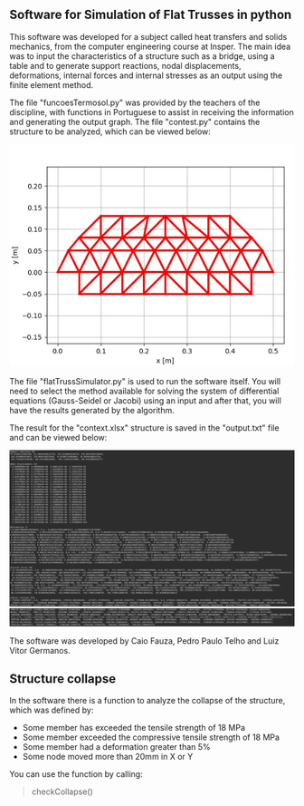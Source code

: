 ## Software for Simulation of Flat Trusses in python

This software was developed for a subject called heat transfers and solids mechanics, from the computer engineering course at Insper. The main idea was to input the characteristics of a structure such as a bridge, using a table and to generate support reactions, nodal displacements, deformations, internal forces and internal stresses as an output using the finite element method.

The file "funcoesTermosol.py" was provided by the teachers of the discipline, with functions in Portuguese to assist in receiving the information and generating the output graph.
The file "contest.py" contains the structure to be analyzed, which can be viewed below:


![Structure image](/assets/structure.jpeg)


The file "flatTrussSimulator.py" is used to run the software itself. You will need to select the method available for solving the system of differential equations (Gauss-Seidel or Jacobi) using an input and after that, you will have the results generated by the algorithm.

The result for the "context.xlsx" structure is saved in the "output.txt" file and can be viewed below:


![Result image1](/assets/result1.png)
![Result image2](/assets/result2.png)



The software was developed by Caio Fauza, Pedro Paulo Telho and Luiz Vitor Germanos.


## Structure collapse
  
In the software there is a function to analyze the collapse of the structure, which was defined by:

 - Some member has exceeded the tensile strength of 18 MPa
 - Some member exceeded the compressive tensile strength of 18 MPa
 - Some member had a deformation greater than 5%
 - Some node moved more than 20mm in X or Y
 
 You can use the function by calling:
 > checkCollapse()
